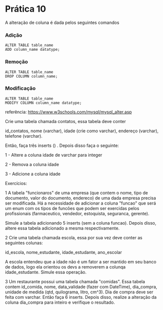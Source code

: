 # Prática 10

A alteração de coluna é dada pelos seguintes comandos

### Adição 

```
ALTER TABLE table_name
ADD column_name datatype;
```


### Remoção 

```
ALTER TABLE table_name
DROP COLUMN column_name;
```


### Modificação


```
ALTER TABLE table_name
MODIFY COLUMN column_name datatype;
```



referência: https://www.w3schools.com/mysql/mysql_alter.asp

Crie uma tabela chamada contatos, essa tabela deve conter

id_contatos, nome (varchar), idade (crie como varchar), endereço (varchar), telefone (varchar).


Então, faça três inserts () . Depois disso faça o seguinte: 

1 - Altere a coluna idade de varchar para integer

2 - Remova a coluna idade

3 - Adicione a coluna idade



Exercícios:


1 A tabela "funcionaros" de uma empresa (que contem o nome, tipo de documento, valor do documento, endereco) de uma dada empresa precisa ser modificada. 
Há a necessidade de adicionar a coluna "funcao" que será um enum com os tipos de funcões que podem ser exercidas pelos profissionais (farmaceutico, vendedor,
estoquista, seguranca, gerente).

Simule a tabela adicionando 5 inserts (sem a coluna funcao). Depois disso, altere essa tabela adicionado a mesma respectivamente.




2 Crie uma tabela chamada escola, essa por sua vez deve conter as seguintes colunas:

id_escola, nome_estudante, idade_estudante, ano_escolar

A escola entendeu que a idade não é um fator a ser mantido em seu banco de dados, logo ela orientou os devs a removerem a colunqa idade_estudante. Simule essa operação.



3 Um restaurante possui uma tabela chamada "comidas". Essa tabela contem id_comida, nome, data_validade (fazer com DateTime), dia_compra, unidade de medida (qtd, quilograma,
litro, cm^3). Dia de compra deve ser feita com varchar. Então faça 6 inserts. Depois disso, realize a alteração da coluna dia_compra para inteiro e verifique o resultado.



